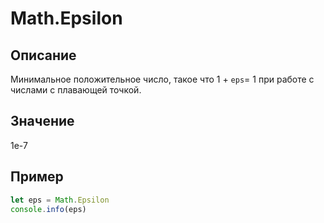 # Math.Epsilon

## Описание
Минимальное положительное число, такое что 1 + `eps`= 1 при работе с числами с плавающей точкой.

## Значение
1e-7

## Пример
``` javascript linenums="1"
let eps = Math.Epsilon
console.info(eps)
```